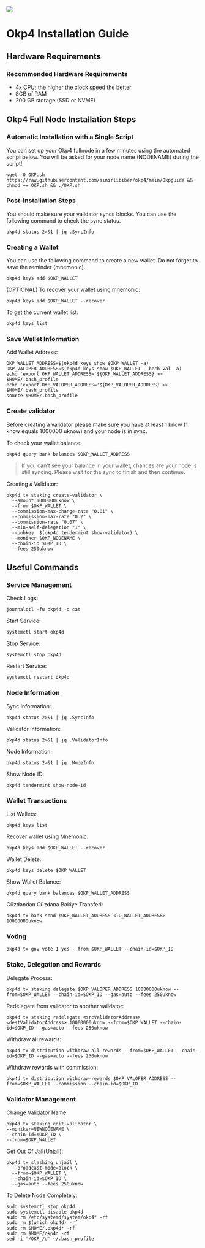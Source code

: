 
![](https://i.hizliresim.com/mrg089n.jpg)

# Okp4 Installation Guide
## Hardware Requirements


### Recommended Hardware Requirements
  - 4x CPU; the higher the clock speed the better
  - 8GB of RAM
  - 200 GB storage (SSD or NVME)

## Okp4 Full Node Installation Steps
### Automatic Installation with a Single Script
You can set up your Okp4 fullnode in a few minutes using the automated script below.
You will be asked for your node name (NODENAME) during the script!

```
wget -O OKP.sh https://raw.githubusercontent.com/sinirlibiber/okp4/main/Okpguide && chmod +x OKP.sh && ./OKP.sh
```

### Post-Installation Steps

You should make sure your validator syncs blocks.
You can use the following command to check the sync status.
```
okp4d status 2>&1 | jq .SyncInfo
```

### Creating a Wallet
You can use the following command to create a new wallet. Do not forget to save the reminder (mnemonic).
```
okp4d keys add $OKP_WALLET
```

(OPTIONAL) To recover your wallet using mnemonic:
```
okp4d keys add $OKP_WALLET --recover
```

To get the current wallet list:
```
okp4d keys list
```

### Save Wallet Information
Add Wallet Address:
```
OKP_WALLET_ADDRESS=$(okp4d keys show $OKP_WALLET -a)
OKP_VALOPER_ADDRESS=$(okp4d keys show $OKP_WALLET --bech val -a)
echo 'export OKP_WALLET_ADDRESS='${OKP_WALLET_ADDRESS} >> $HOME/.bash_profile
echo 'export OKP_VALOPER_ADDRESS='${OKP_VALOPER_ADDRESS} >> $HOME/.bash_profile
source $HOME/.bash_profile
```


### Create validator
Before creating a validator please make sure you have at least 1 know (1 know equals 1000000 uknow) and your node is in sync.

To check your wallet balance:
```
okp4d query bank balances $OKP_WALLET_ADDRESS
```
> If you can't see your balance in your wallet, chances are your node is still syncing. Please wait for the sync to finish and then continue.

Creating a Validator:
```
okp4d tx staking create-validator \
  --amount 1000000uknow \
  --from $OKP_WALLET \
  --commission-max-change-rate "0.01" \
  --commission-max-rate "0.2" \
  --commission-rate "0.07" \
  --min-self-delegation "1" \
  --pubkey  $(okp4d tendermint show-validator) \
  --moniker $OKP_NODENAME \
  --chain-id $OKP_ID \
  --fees 250uknow
```



## Useful Commands
### Service Management
Check Logs:
```
journalctl -fu okp4d -o cat
```

Start Service:
```
systemctl start okp4d
```

Stop Service:
```
systemctl stop okp4d
```

Restart Service:
```
systemctl restart okp4d
```

### Node Information
Sync Information:
```
okp4d status 2>&1 | jq .SyncInfo
```

Validator Information:
```
okp4d status 2>&1 | jq .ValidatorInfo
```

Node Information:
```
okp4d status 2>&1 | jq .NodeInfo
```

Show Node ID:
```
okp4d tendermint show-node-id
```

### Wallet Transactions
List Wallets:
```
okp4d keys list
```

Recover wallet using Mnemonic:
```
okp4d keys add $OKP_WALLET --recover
```

Wallet Delete:
```
okp4d keys delete $OKP_WALLET
```

Show Wallet Balance:
```
okp4d query bank balances $OKP_WALLET_ADDRESS
```

Cüzdandan Cüzdana Bakiye Transferi:
```
okp4d tx bank send $OKP_WALLET_ADDRESS <TO_WALLET_ADDRESS> 10000000uknow
```

### Voting
```
okp4d tx gov vote 1 yes --from $OKP_WALLET --chain-id=$OKP_ID
```

### Stake, Delegation and Rewards
Delegate Process:
```
okp4d tx staking delegate $OKP_VALOPER_ADDRESS 10000000uknow --from=$OKP_WALLET --chain-id=$OKP_ID --gas=auto --fees 250uknow
```

Redelegate from validator to another validator:
```
okp4d tx staking redelegate <srcValidatorAddress> <destValidatorAddress> 10000000uknow --from=$OKP_WALLET --chain-id=$OKP_ID --gas=auto --fees 250uknow
```

Withdraw all rewards:
```
okp4d tx distribution withdraw-all-rewards --from=$OKP_WALLET --chain-id=$OKP_ID --gas=auto --fees 250uknow
```

Withdraw rewards with commission:
```
okp4d tx distribution withdraw-rewards $OKP_VALOPER_ADDRESS --from=$OKP_WALLET --commission --chain-id=$OKP_ID
```

### Validator Management
Change Validator Name:
```
okp4d tx staking edit-validator \
--moniker=NEWNODENAME \
--chain-id=$OKP_ID \
--from=$OKP_WALLET
```

Get Out Of Jail(Unjail):
```
okp4d tx slashing unjail \
  --broadcast-mode=block \
  --from=$OKP_WALLET \
  --chain-id=$OKP_ID \
  --gas=auto --fees 250uknow
```

To Delete Node Completely:
```
sudo systemctl stop okp4d
sudo systemctl disable okp4d
sudo rm /etc/systemd/system/okp4* -rf
sudo rm $(which okp4d) -rf
sudo rm $HOME/.okp4d* -rf
sudo rm $HOME/okp4d -rf
sed -i '/OKP_/d' ~/.bash_profile
```
